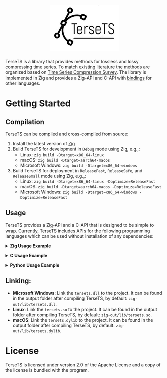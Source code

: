 <h1 align="center">
  <img src="docs/tersets.jpg" alt="TerseTS">
</h1>

TerseTS is a library that provides methods for lossless and lossy compressing time series. To match existing literature the methods are organized based on [Time Series Compression Survey](https://dl.acm.org/doi/10.1145/3560814). The library is implemented in Zig and provides a Zig-API and C-API with [bindings](#usage) for other languages.

# Getting Started
## Compilation
TerseTS can be compiled and cross-compiled from source:
1. Install the latest version of [Zig](https://ziglang.org/)
2. Build TerseTS for development in `Debug` mode using Zig, e.g.,:
   - Linux: `zig build -Dtarget=x86_64-linux`
   - macOS: `zig build -Dtarget=aarch64-macos`
   - Microsoft Windows: `zig build -Dtarget=x86_64-windows`
3. Build TerseTS for deployment in `ReleaseFast`, `ReleaseSafe`, and `ReleaseSmall` mode using Zig, e.g.,:
   - Linux: `zig build -Dtarget=x86_64-linux -Doptimize=ReleaseFast`
   - macOS: `zig build -Dtarget=aarch64-macos -Doptimize=ReleaseFast`
   - Microsoft Windows: `zig build -Dtarget=x86_64-windows -Doptimize=ReleaseFast`

## Usage
TerseTS provides a Zig-API and a C-API that is designed to be simple to wrap. Currently, TerseTS includes APIs for the following programming languages which can be used without installation of any dependencies:
<a id="zig-usage-example"></a>
<details>
<summary><strong>Zig Usage Example</strong></summary>

```c
const std = @import("std");
const tersets = @import("path/to/tersets.zig");
const gpa = std.heap.GeneralPurposeAllocator(.{}){};
const allocator = gpa.allocator();

pub fn main() void {
   var uncompressed_values = [_]f64{1.0, 2.0, 3.0, 4.0, 5.0};
   std.debug.print("Uncompressed data length: {any}\n", .{uncompressed_values.len});

   // Configuration for compression.
   // The supported compression methods are specified in tersets.zig.
   const method = tersets.Method.SwingFilter;
   const error_bound: f32 = 0.1;

   // Compress the data.
   var compressed_values = try tersets.compress(uncompressed_values, allocator, method, error_bound);
   // The compressed values point to dynamically allocated data that should be deallocated.
   defer compressed_values.deinit();

   std.debug.print("Compression successful. Compressed data length: {any}\n", .{compressed_values.items.len});

   // Decompress the data.
   var decompressed_values = try tersets.decompress(compressed_values, allocator);
   // The decompressed values point to dynamically allocated data that should be deallocated.
   defer decompressed_values.deinit();

   std.debug.print("Decompression successful. Decompressed data length {any}\n", .{decompressed_values.items.len});
}
```

TerseTS provides `./src/tersets.zig` as the single access point and two main functions `compress()` and `decompress()`.

- **`compress()` Function:**
   - **Parameters:**
      - `uncompressed_values`: The array of values to compress.
      - `allocator`: Used to allocate memory for the returned `compressed_values` and other intermediate structures needed for compression.
      - `method`: Compression method identifier as specified in `tersets.Method`, e.g., `tersets.Method.SwingFilter`. The supported compression methods are specified in `src/tersets.zig`.
      - `error_bound`: An error bound of type `f32`.
   - **Returns:** A dynamically allocated `compressed_values: ArrayList`, which must be deallocated with `deinit()`.
- **`decompress()` Function:**
   - **Parameters:**
      - `compressed_values`: The compressed data to decompress.
      - `allocator`: Used to allocate memory for the returned `decompressed_values`.
   - **Returns:** A dynamically allocated `decompressed_values: ArrayList`, which must be deallocated with `deinit()`.
</details>

<a id="c-usage-example"></a>
<details>
<summary><strong>C Usage Example</strong></summary>

```c
#include "tersets.h"
#include <stdio.h>

int main() {
   double uncompressed_values[] = {1.0, 2.0, 3.0, 4.0, 5.0};
   struct UncompressedValues uncompressed_values = {data, 5};

   printf("Uncompressed data length: %lu\n", uncompressed_values.len);

   // Configuration for compression.
   // The supported compression methods are specified in tersets.zig.
   // Method 2 is SwingFilter and 0.1 error bound.
   struct Configuration config = {2, 0.1};

   // Prepare for compressed data.
   // The compressed values point to dynamically allocated data that should be deallocated.
   struct CompressedValues compressed_values;

   // Compress the data.
   int32_t result = compress(uncompressed_values, &compressed_values, config);
   if (result != 0) {
      printf("Compression failed with error code %d\n", result);
      return -1;
   }

   printf("Compression successful. Decompressed data length: %lu\n", compressed_values.len);

   // Prepare for decompressed data.
   // The decompressed values point to dynamically allocated data that should be deallocated.
   struct UncompressedValues decompressed_values;

   // Decompress the data.
   int32_t result = decompress(compressed_values, &decompressed_values);
   if (result != 0) {
      printf("Decompression failed with error code %d\n", result);
      return -1;
   }

   printf("Decompression successful. Decompressed data length: %lu\n", decompressed_values.len);

   // Free the compressed and decompressed values.
   free(decompressed_values.data);
   free(compressed_values.data);
   return 0;
}
```

TerseTS provides `./bindings/c/tersets.h` as API for C which should be included in the source code, i.e., `#include "tersets.h"`. The TerseTS library must also be [linked](#linking) to the project.

- **`compress()` Function:**
   - **Parameters:**
      - `uncompressed_values`: The array of values to compress.
      - `compressed_values`: A pointer to a structure where the compressed values will be stored. The data is dynamically allocated.
      - `config`: The configuration structure specifying the compression method and error bound. The supported compression methods are specified in `src/tersets.zig`.
   - **Returns:** An integer indicating success `(0)` or an error code.
- **`decompress()` Function:**
   - **Parameters:**
      - `compressed_values`: The compressed data to decompress.
      - `decompressed_values`: A pointer to a structure where the decompressed values will be stored. The data is dynamically allocated.
   - **Returns:** An integer indicating success `(0)` or an error code.

Remember to free dynamically allocated memory appropriately to avoid memory leaks.
</details>

<a id="python-usage-example"></a>
<details>
<summary><strong>Python Usage Example</strong></summary>

```python
import random
import sys
from tersets import compress, decompress, Method

uncompressed_values = [1.0, 2.0, 3.0, 4.0, 5.0]

# Configuration for compression.
# The supported compression methods are specified in tersets.zig.
method = Method.SwingFilter
error_bound = 0.1

print("Uncompressed data length: ", len(uncompressed_values))

# The supported compression methods are specified in tersets.zig.
# The Python-API provides a `Method` enum to access the available methods.
# Compress the data.
compressed_values = compress(uncompressed_values, method, error_bound)

print("Compression successful. Compressed data length: ", len(compressed_values))

# Decompress the data.
decompressed_values = decompress(compressed_values)

print("Decompression successful. Decompressed data length: ", len(decompressed_values))
```

TerseTS provides `./bindings/python/tersets/__init__.py` as binding for Python which can be imported directly into a Python program with `import tersets`. The binding automatically loads the native library but assumes it is not moved.

- **`compress()` Function:**
   - **Parameters:**
      - `uncompressed_values`: The array of values to compress.
      - `method`: The Python binding provides the `Method` enum to provide direct access to the available methods supported by `TerseTS`. The supported compression methods are specified in `src/tersets.zig`.
      - `error_bound`: The error bound.
   - **Returns:** A list of compressed values.
- **`decompress()` Function:**
   - **Parameters:**
      - `compressed_values`: The compressed data to decompress.
   - **Returns:** A list of decompressed values.
</details>

## Linking:
- **Microsoft Windows**: Link the `tersets.dll` to the project. It can be found in the output folder after compiling TerseTS, by default: `zig-out/lib/tersets.dll`.
- **Linux**: Link the `tersets.so` to the project. It can be found in the output folder after compiling TerseTS, by default: `zig-out/lib/tersets.so`.
- **macOS**: Link the `tersets.dylib` to the project. It can be found in the output folder after compiling TerseTS, by default: `zig-out/lib/tersets.dylib`.

# License
TerseTS is licensed under version 2.0 of the Apache License and a copy of the license is bundled with the program.
